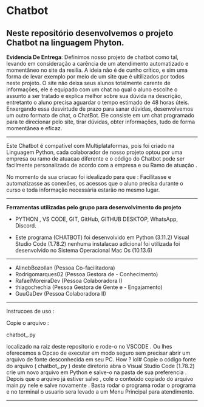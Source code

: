 # Chatbot
## Neste repositório desenvolvemos o projeto Chatbot na linguagem Phyton.

**Evidencia De Entrega**: 
Definimos nosso projeto de chatbot como tal, levando em consideração a carência de um atendimento automatizado e momentâneo no site da resilia. A ideia não é de cunho crítico, e sim uma forma de levar exemplo por meio de um site que é ultilizados por todos neste projeto.
O site não deixa seus alunos totalmente carente de informações, ele é equipado com um chat no qual o aluno escolhe o assunto a ser tratado e explica melhor sobre sua dúvida na descrição, entretanto o aluno precisa aguardar o tempo estimado de 48 horas úteis. Enxergando essa desvirtude de prazo para sanar dúvidas, desenvolvemos um outro formato de chat, o ChatBot.
Ele consiste em um chat programado para te direcionar pelo site, tirar dúvidas, obter informações, tudo de forma momentânea e eficaz.

---

Este Chatbot é compatível com Multiplataformas, pois foi criado na Linguagem Python, cada 
colaborador de nosso projeto optou por uma empresa ou ramo de atuacao diferente e 
o código do Chatbot pode ser facilmente personalizado de acordo com a empresa e ou Ramo de atuação .

No momento de sua criacao foi idealizado para que :
Facilitasse e automatizasse as conexões, os acessos que o aluno precisa durante o curso e 
toda informação necessária estarão no mesmo lugar.


---------
**Ferramentas utilizadas pelo grupo para desenvolvimento do projeto**
- PYTHON , VS CODE, GIT, GitHub, GITHUB DESKTOP, WhatsApp, Discord.
  
- Este programa (CHATBOT)
foi desenvolvido em Python (3.11.2) Visual Studio Code (1.78.2)
nenhuma instalacao adicional foi utilizada foi desenvolvido no
Sistema Operacional Mac Os (10.13.6)
---------

- AlinebBozollan (Pessoa Co-facilitadora)
- Rodrigomarques02 (Pessoa Gestora de - Conhecimento)
- RafaelMoreiraDev (Pessoa Colaboradora I)
- thiagochechia (Pessoa Gestora de Gente e - Engajamento)
- GuuGaDev (Pessoa Colaboradora II)

---

  Instrucoes de uso :
  
Copie o arquivo :

chatbot_.py

localizado na raiz deste repositorio
e rode-o no VSCODE .
Ou lhes oferecemos a
Opcao de executar em modo seguro sem precisar abrir um arquivo de fonte desconhecida em seu PC.
How ? lol#
Copie o código fonte do arquivo ( chatbot_.py ) deste diretorio 
abra o Visual Studio Code (1.78.2) crie um novo arquivo em Python e
salve-o na pasta de sua preferencia .
Depois que o arquivo já estiver salvo , cole o conteúdo copiado do arquivo main.py nele e salve novamente .
Basta rodar o programa rodar o programa e no terminal o usuario sera levado a um Menu Principal para atendimento.



----------
